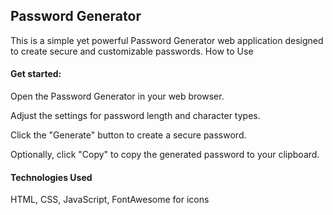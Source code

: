 ## Password Generator

This is a simple yet powerful Password Generator web application designed to create secure and customizable passwords.
How to Use

#### Get started:

Open the Password Generator in your web browser.

Adjust the settings for password length and character types.

Click the "Generate" button to create a secure password.

Optionally, click "Copy" to copy the generated password to your clipboard.

#### Technologies Used

HTML, CSS, JavaScript, FontAwesome for icons
